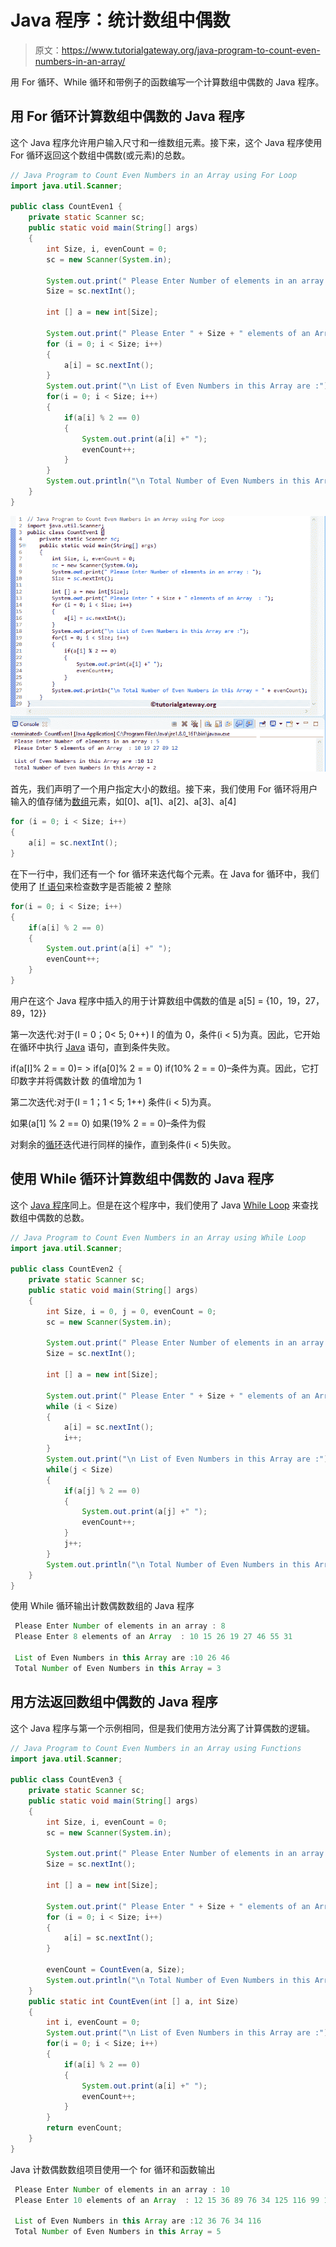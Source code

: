 # Java 程序：统计数组中偶数

> 原文：<https://www.tutorialgateway.org/java-program-to-count-even-numbers-in-an-array/>

用 For 循环、While 循环和带例子的函数编写一个计算数组中偶数的 Java 程序。

## 用 For 循环计算数组中偶数的 Java 程序

这个 Java 程序允许用户输入尺寸和一维数组元素。接下来，这个 Java 程序使用 For 循环返回这个数组中偶数(或元素)的总数。

```java
// Java Program to Count Even Numbers in an Array using For Loop
import java.util.Scanner;

public class CountEven1 {
	private static Scanner sc;
	public static void main(String[] args) 
	{
		int Size, i, evenCount = 0;
		sc = new Scanner(System.in);

		System.out.print(" Please Enter Number of elements in an array : ");
		Size = sc.nextInt();	

		int [] a = new int[Size];

		System.out.print(" Please Enter " + Size + " elements of an Array  : ");
		for (i = 0; i < Size; i++)
		{
			a[i] = sc.nextInt();
		}   
		System.out.print("\n List of Even Numbers in this Array are :"); 
		for(i = 0; i < Size; i++)
		{
			if(a[i] % 2 == 0)
			{
				System.out.print(a[i] +" ");
				evenCount++;
			}
		}		
		System.out.println("\n Total Number of Even Numbers in this Array = " + evenCount);
	}
}
```

![Java Program to Count Even Numbers in an Array 1](img/4104dbda8a2607feaea8945422730209.png)

首先，我们声明了一个用户指定大小的数组。接下来，我们使用 For 循环将用户输入的值存储为[数组](https://www.tutorialgateway.org/java-array/)元素，如[0]、a[1]、a[2]、a[3]、a[4]

```java
for (i = 0; i < Size; i++)
{
	a[i] = sc.nextInt();
}
```

在下一行中，我们还有一个 for 循环来迭代每个元素。在 Java for 循环中，我们使用了 [If 语句](https://www.tutorialgateway.org/java-if-statement/)来检查数字是否能被 2 整除

```java
for(i = 0; i < Size; i++)
{
	if(a[i] % 2 == 0)
	{
		System.out.print(a[i] +" ");
		evenCount++;
	}
}
```

用户在这个 Java 程序中插入的用于计算数组中偶数的值是 a[5] = {10，19，27，89，12}}

第一次迭代:对于(I = 0；0< 5; 0++)
I 的值为 0，条件(i < 5)为真。因此，它开始在循环中执行 [Java](https://www.tutorialgateway.org/java-tutorial/) 语句，直到条件失败。

if(a[I]% 2 = = 0)= > if(a[0]% 2 = = 0)
if(10% 2 = = 0)–条件为真。因此，它打印数字并将偶数计数
的值增加为 1

第二次迭代:对于(I = 1；1 < 5; 1++)
条件(i < 5)为真。

如果(a[1] % 2 == 0)
如果(19% 2 = = 0)–条件为假

对剩余的[循环](https://www.tutorialgateway.org/java-for-loop/)迭代进行同样的操作，直到条件(i < 5)失败。

## 使用 While 循环计算数组中偶数的 Java 程序

这个 [Java 程序](https://www.tutorialgateway.org/learn-java-programs/)同上。但是在这个程序中，我们使用了 Java [While Loop](https://www.tutorialgateway.org/java-while-loop/) 来查找数组中偶数的总数。

```java
// Java Program to Count Even Numbers in an Array using While Loop
import java.util.Scanner;

public class CountEven2 {
	private static Scanner sc;
	public static void main(String[] args) 
	{
		int Size, i = 0, j = 0, evenCount = 0;
		sc = new Scanner(System.in);

		System.out.print(" Please Enter Number of elements in an array : ");
		Size = sc.nextInt();	

		int [] a = new int[Size];

		System.out.print(" Please Enter " + Size + " elements of an Array  : ");
		while (i < Size)
		{
			a[i] = sc.nextInt();
			i++;
		}   
		System.out.print("\n List of Even Numbers in this Array are :");
		while(j < Size)
		{
			if(a[j] % 2 == 0)
			{
				System.out.print(a[j] +" ");
				evenCount++;
			}
			j++;
		}		
		System.out.println("\n Total Number of Even Numbers in this Array = " + evenCount);
	}
}
```

使用 While 循环输出计数偶数数组的 Java 程序

```java
 Please Enter Number of elements in an array : 8
 Please Enter 8 elements of an Array  : 10 15 26 19 27 46 55 31

 List of Even Numbers in this Array are :10 26 46 
 Total Number of Even Numbers in this Array = 3
```

## 用方法返回数组中偶数的 Java 程序

这个 Java 程序与第一个示例相同，但是我们使用方法分离了计算偶数的逻辑。

```java
// Java Program to Count Even Numbers in an Array using Functions
import java.util.Scanner;

public class CountEven3 {
	private static Scanner sc;
	public static void main(String[] args) 
	{
		int Size, i, evenCount = 0;
		sc = new Scanner(System.in);

		System.out.print(" Please Enter Number of elements in an array : ");
		Size = sc.nextInt();	

		int [] a = new int[Size];

		System.out.print(" Please Enter " + Size + " elements of an Array  : ");
		for (i = 0; i < Size; i++)
		{
			a[i] = sc.nextInt();
		}   

		evenCount = CountEven(a, Size);
		System.out.println("\n Total Number of Even Numbers in this Array = " + evenCount);
	}
	public static int CountEven(int [] a, int Size)
	{
		int i, evenCount = 0;
		System.out.print("\n List of Even Numbers in this Array are :");  
		for(i = 0; i < Size; i++)
		{
			if(a[i] % 2 == 0)
			{
				System.out.print(a[i] +" ");
				evenCount++;
			}
		}
		return evenCount;
	}
}
```

Java 计数偶数数组项目使用一个 for 循环和函数输出

```java
 Please Enter Number of elements in an array : 10
 Please Enter 10 elements of an Array  : 12 15 36 89 76 34 125 116 99 1

 List of Even Numbers in this Array are :12 36 76 34 116 
 Total Number of Even Numbers in this Array = 5
```